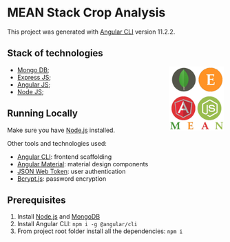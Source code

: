 # MEAN Stack Crop Analysis

This project was generated with [Angular CLI](https://github.com/angular/angular-cli) version 11.2.2.

## Stack of technologies
<img align="right" src="./src/assets/images/MEAN_Stack.png" alt="MEAN Stack" height="150px">

* [Mongo DB](https://www.mongodb.org/);
* [Express JS](http://expressjs.com/);
* [Angular JS](https://angularjs.org/);
* [Node JS](https://nodejs.org/);

## Running Locally

Make sure you have [Node.js](http://nodejs.org/) installed.

Other tools and technologies used:
* [Angular CLI](https://cli.angular.io): frontend scaffolding
* [Angular Material](https://material.angular.io/): material design components
* [JSON Web Token](https://jwt.io): user authentication
* [Bcrypt.js](https://github.com/dcodeIO/bcrypt.js): password encryption

## Prerequisites
1. Install [Node.js](https://nodejs.org) and [MongoDB](https://www.mongodb.com)
2. Install Angular CLI: `npm i -g @angular/cli`
3. From project root folder install all the dependencies: `npm i`